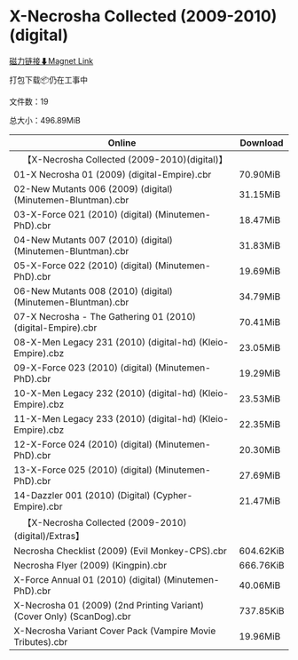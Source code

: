 # X-Necrosha Collected (2009-2010)(digital)

[磁力链接⬇Magnet Link](magnet:?xt=urn:btih:d56e4ef31bd0063dd30aafeba344c2d9930f99be&dn=X-Necrosha%20Collected%20%282009-2010%29%28digital%29)

打包下载📦仍在工事中

文件数：19

总大小：496.89MiB

Online | Download
--- | ---
&emsp;【X-Necrosha Collected (2009-2010)(digital)】 | 
01-X Necrosha 01 (2009) (digital-Empire).cbr | 70.90MiB
02-New Mutants 006 (2009) (digital) (Minutemen-Bluntman).cbr | 31.15MiB
03-X-Force 021 (2010) (digital) (Minutemen-PhD).cbr | 18.47MiB
04-New Mutants 007 (2010) (digital) (Minutemen-Bluntman).cbr | 31.83MiB
05-X-Force 022 (2010) (digital) (Minutemen-PhD).cbr | 19.69MiB
06-New Mutants 008 (2010) (digital) (Minutemen-Bluntman).cbr | 34.79MiB
07-X Necrosha - The Gathering 01 (2010) (digital-Empire).cbr | 70.41MiB
08-X-Men Legacy 231 (2010) (digital-hd) (Kleio-Empire).cbz | 23.05MiB
09-X-Force 023 (2010) (digital) (Minutemen-PhD).cbr | 19.29MiB
10-X-Men Legacy 232 (2010) (digital-hd) (Kleio-Empire).cbz | 23.53MiB
11-X-Men Legacy 233 (2010) (digital-hd) (Kleio-Empire).cbz | 22.35MiB
12-X-Force 024 (2010) (digital) (Minutemen-PhD).cbr | 20.30MiB
13-X-Force 025 (2010) (digital) (Minutemen-PhD).cbr | 27.69MiB
14-Dazzler 001 (2010) (Digital) (Cypher-Empire).cbr | 21.47MiB
&emsp;【X-Necrosha Collected (2009-2010)(digital)/Extras】 | 
Necrosha Checklist (2009) (Evil Monkey-CPS).cbr | 604.62KiB
Necrosha Flyer (2009) (Kingpin).cbr | 666.76KiB
X-Force Annual 01 (2010) (digital) (Minutemen-PhD).cbr | 40.06MiB
X-Necrosha 01 (2009) (2nd Printing Variant) (Cover Only) (ScanDog).cbr | 737.85KiB
X-Necrosha Variant Cover Pack (Vampire Movie Tributes).cbr | 19.96MiB